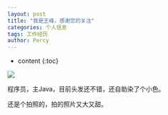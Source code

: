 ```yaml
---
layout: post
title: "我是王峰，感谢您的关注"
categories: 个人信息
tags: 工作经历
author: Percy
---
```


* content
{:toc}

![](https://tomiv.oss-cn-hangzhou.aliyuncs.com/res/images/experience.png)

程序员，主Java，目前头发还不错，还自助染了个小色。

还是个拍照的，拍的照片又大又甜。